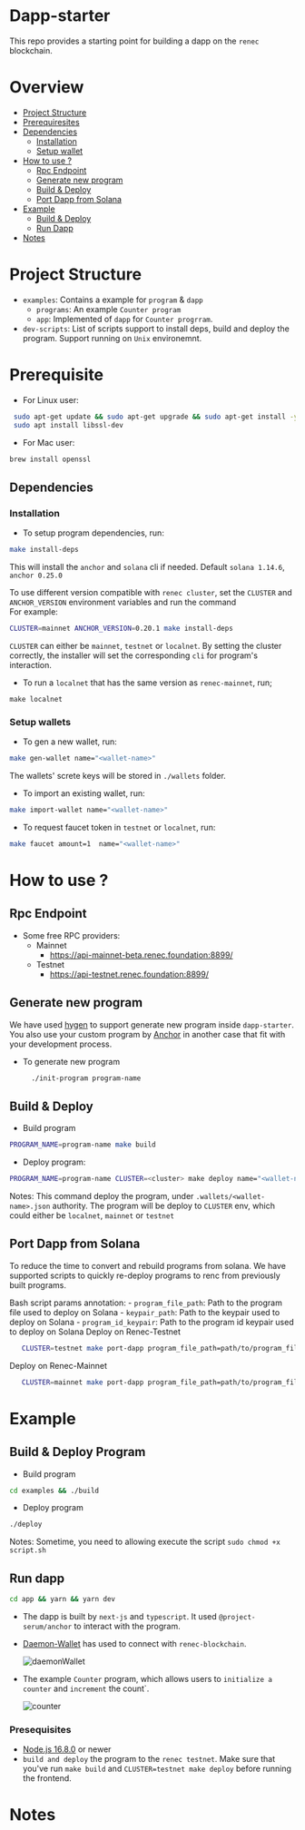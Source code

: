 # Dapp-starter

This repo provides a starting point for building a dapp on the `renec` blockchain.

# Overview

- [Project Structure](#project-structure)
- [Prerequiresites](#prerequisite)
- [Dependencies](#dependencies)
  - [Installation](#installation)
  - [Setup wallet](#setup-wallets)
- [How to use ?](#how-to-use-)
  - [Rpc Endpoint](#rpc-endpoint)
  - [Generate new program](#generate-new-program)
  - [Build & Deploy](#build--deploy)
  - [Port Dapp from Solana](#port-dapp-from-solana)
- [Example](#example)
  - [Build & Deploy](#build--deploy-program)
  - [Run Dapp](#build--deploy-program)
- [Notes](#notes)

# Project Structure
- `examples`: Contains a example for `program` & `dapp`
  - `programs`: An example `Counter program`
  - `app`: Implemented of `dapp` for `Counter progrram`.
- `dev-scripts`: List of scripts support to install deps, build and deploy the program. Support running on `Unix` environemnt.

# Prerequisite

- For Linux user:

```bash
 sudo apt-get update && sudo apt-get upgrade && sudo apt-get install -y pkg-config build-essential libudev-dev
 sudo apt install libssl-dev
```

- For Mac user:

```bash
brew install openssl
```

## Dependencies

  ### Installation

  - To setup program dependencies, run:

  ```bash
  make install-deps
  ```

  This will install the `anchor` and `solana` cli if needed. Default `solana 1.14.6`, `anchor 0.25.0`

  To use different version compatible with `renec cluster`, set the `CLUSTER` and `ANCHOR_VERSION` environment variables and run the command
  </br>
  For example:

  ```bash
  CLUSTER=mainnet ANCHOR_VERSION=0.20.1 make install-deps
  ```

  `CLUSTER` can either be `mainnet`, `testnet` or `localnet`. By setting the cluster correctly, the installer will set the corresponding     `cli` for program's interaction.

  - To run a `localnet` that has the same version as `renec-mainnet`, run;

  ```
  make localnet
  ```

  ### Setup wallets

  - To gen a new wallet, run:

  ```bash
  make gen-wallet name="<wallet-name>"
  ```

  The wallets' screte keys will be stored in `./wallets` folder.

  - To import an existing wallet, run:

  ```bash
  make import-wallet name="<wallet-name>"
  ```

  - To request faucet token in `testnet` or `localnet`, run:

  ```bash
  make faucet amount=1  name="<wallet-name>"
  ```

# How to use ?

  ## Rpc Endpoint

  - Some free RPC providers:
    - Mainnet
      - https://api-mainnet-beta.renec.foundation:8899/
    - Testnet
      - https://api-testnet.renec.foundation:8899/
  ## Generate new program
   We have used [hygen](https://www.hygen.io/) to support generate new program inside `dapp-starter`. You also use your custom program by [Anchor]() in another case that fit with your development process.
   - To generate new program
      ```bash
        ./init-program program-name
      ```
  ## Build & Deploy
   - Build program
  ```bash
  PROGRAM_NAME=program-name make build
  ```
  - Deploy program:
  ```bash
  PROGRAM_NAME=program-name CLUSTER=<cluster> make deploy name="<wallet-name>"
  ```
  Notes:
  This command deploy the program, under `.wallets/<wallet-name>.json` authority. The program will be deploy to `CLUSTER` env, which could either be `localnet`, `mainnet` or `testnet`

  ## Port Dapp from Solana
   To reduce the time to convert and rebuild programs from solana. We have supported scripts to quickly re-deploy programs to renc from previously built programs.

   Bash script params annotation:
     - `program_file_path`: Path to the program file used to deploy on Solana
     - `keypair_path`: Path to the keypair used to deploy on Solana
     - `program_id_keypair`: Path to the program id keypair used to deploy on Solana
   Deploy on Renec-Testnet
   ```bash
      CLUSTER=testnet make port-dapp program_file_path=path/to/program_file.so keypair_path=path/to/wallet.json program_id_keypair=path/tp/program-id/keypair.json
   ```

   Deploy on Renec-Mainnet
   ```bash
      CLUSTER=mainnet make port-dapp program_file_path=path/to/program_file.so keypair_path=path/to/wallet.json progran_id_keypair=path/tp/program-id/keypair.json
   ```


# Example
  ## Build & Deploy Program
  - Build program
  
  ```bash
  cd examples && ./build
  ```
  - Deploy program
  ```bash
  ./deploy
  ```
  
  Notes: Sometime, you need to allowing execute the script
  ```sudo chmod +x script.sh```
  
  ## Run dapp
  ```bash
  cd app && yarn && yarn dev
  ```
  - The dapp is built by `next-js` and `typescript`. It used `@project-serum/anchor` to interact with the program.
    </br>

  - [Daemon-Wallet](https://renec.foundation/en/support/how-to-create-a-new-demon-wallet) has used to connect with `renec-blockchain`.
  
    ![daemonWallet](public/connect_wallet.png)

  - The example `Counter` program, which allows users to `initialize a counter` and `increment` the count`.
  
    ![counter](public/counter.png)

  ### Presequisites

  - [Node.js 16.8.0](https://nodejs.org/en) or newer
  - `build and deploy` the program to the `renec testnet`. Make sure that you've run `make build` and `CLUSTER=testnet make deploy` before running the frontend.
# Notes
